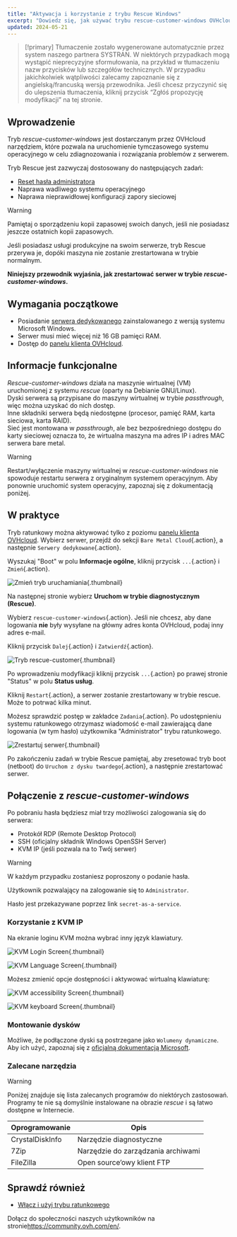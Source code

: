 ```yaml
---
title: "Aktywacja i korzystanie z trybu Rescue Windows"
excerpt: "Dowiedz się, jak używać trybu rescue-customer-windows OVHcloud do rozwiązywania problemów z serwerem dedykowanym"
updated: 2024-05-21
---
```


> [!primary]
> Tłumaczenie zostało wygenerowane automatycznie przez system naszego partnera SYSTRAN. W niektórych przypadkach mogą wystąpić nieprecyzyjne sformułowania, na przykład w tłumaczeniu nazw przycisków lub szczegółów technicznych. W przypadku jakichkolwiek wątpliwości zalecamy zapoznanie się z angielską/francuską wersją przewodnika. Jeśli chcesz przyczynić się do ulepszenia tłumaczenia, kliknij przycisk “Zgłóś propozycję modyfikacji” na tej stronie.
>

## Wprowadzenie

Tryb *rescue-customer-windows* jest dostarczanym przez OVHcloud narzędziem, które pozwala na uruchomienie tymczasowego systemu operacyjnego w celu zdiagnozowania i rozwiązania problemów z serwerem.

Tryb Rescue jest zazwyczaj dostosowany do następujących zadań:

- [Reset hasła administratora](/pages/bare_metal_cloud/dedicated_servers/rcw-changing-admin-password-on-windows)
- Naprawa wadliwego systemu operacyjnego
- Naprawa nieprawidłowej konfiguracji zapory sieciowej

> [!warning]
>
> Pamiętaj o sporządzeniu kopii zapasowej swoich danych, jeśli nie posiadasz jeszcze ostatnich kopii zapasowych.
>
> Jeśli posiadasz usługi produkcyjne na swoim serwerze, tryb Rescue przerywa je, dopóki maszyna nie zostanie zrestartowana w trybie normalnym.
>

**Niniejszy przewodnik wyjaśnia, jak zrestartować serwer w trybie *rescue-customer-windows*.**

## Wymagania początkowe

- Posiadanie [serwera dedykowanego](/links/bare-metal/bare-metal) zainstalowanego z wersją systemu Microsoft Windows.
- Serwer musi mieć więcej niż 16 GB pamięci RAM.
- Dostęp do [panelu klienta OVHcloud](/links/manager).

## Informacje funkcjonalne

*Rescue-customer-windows* działa na maszynie wirtualnej (VM) uruchomionej z systemu *rescue* (oparty na Debianie GNU/Linux).<br>
Dyski serwera są przypisane do maszyny wirtualnej w trybie *passthrough*, więc można uzyskać do nich dostęp.<br>
Inne składniki serwera będą niedostępne (procesor, pamięć RAM, karta sieciowa, karta RAID).<br>
Sieć jest montowana w *passthrough*, ale bez bezpośredniego dostępu do karty sieciowej oznacza to, że wirtualna maszyna ma adres IP i adres MAC serwera bare metal.

> [!warning]
>
> Restart/wyłączenie maszyny wirtualnej w *rescue-customer-windows* nie spowoduje restartu serwera z oryginalnym systemem operacyjnym.
> Aby ponownie uruchomić system operacyjny, zapoznaj się z dokumentacją poniżej.

## W praktyce

Tryb ratunkowy można aktywować tylko z poziomu [panelu klienta OVHcloud](/links/manager). Wybierz serwer, przejdź do sekcji `Bare Metal Cloud`{.action}, a następnie `Serwery dedykowane`{.action}.

Wyszukaj "Boot" w polu **Informacje ogólne**, kliknij przycisk `...`{.action} i `Zmień`{.action}.

![Zmień tryb uruchamiania](images/rescue-mode-001.png){.thumbnail}

Na następnej stronie wybierz **Uruchom w trybie diagnostycznym (Rescue)**.

Wybierz `rescue-customer-windows`{.action}. Jeśli nie chcesz, aby dane logowania **nie** były wysyłane na główny adres konta OVHcloud, podaj inny adres e-mail.

Kliknij przycisk `Dalej`{.action} i `Zatwierdź`{.action}.

![Tryb rescue-customer](images/manager-rescue-windows-menu.png){.thumbnail}

Po wprowadzeniu modyfikacji kliknij przycisk `...`{.action} po prawej stronie "Status" w polu **Status usług**.

Kliknij `Restart`{.action}, a serwer zostanie zrestartowany w trybie rescue. Może to potrwać kilka minut.

Możesz sprawdzić postęp w zakładce `Zadania`{.action}. Po udostępnieniu systemu ratunkowego otrzymasz wiadomość e-mail zawierającą dane logowania (w tym hasło) użytkownika "Administrator" trybu ratunkowego.

![Zrestartuj serwer](images/rescue-mode-02.png){.thumbnail}

Po zakończeniu zadań w trybie Rescue pamiętaj, aby zresetować tryb boot (netboot) do `Uruchom z dysku twardego`{.action}, a następnie zrestartować serwer.

## Połączenie z *rescue-customer-windows*

Po pobraniu hasła będziesz miał trzy możliwości zalogowania się do serwera:

- Protokół RDP (Remote Desktop Protocol)
- SSH (oficjalny składnik Windows OpenSSH Server)
- KVM IP (jeśli pozwala na to Twój serwer)

> [!warning]
>
> W każdym przypadku zostaniesz poproszony o podanie hasła.
>
> Użytkownik pozwalający na zalogowanie się to `Administrator`.
>
> Hasło jest przekazywane poprzez link `secret-as-a-service`.

### Korzystanie z KVM IP

Na ekranie loginu KVM można wybrać inny język klawiatury.

![KVM Login Screen](images/rescue-kvm-login-screen.png){.thumbnail}

![KVM Language Screen](images/rescue-kvm-login-language.png){.thumbnail}

Możesz zmienić opcje dostępności i aktywować wirtualną klawiaturę:

![KVM accessibility Screen](images/rescue-kvm-login-accessibility.png){.thumbnail}

![KVM keyboard Screen](images/rescue-kvm-login-keyboard.png){.thumbnail}

### Montowanie dysków

Możliwe, że podłączone dyski są postrzegane jako `Wolumeny dynamiczne`. Aby ich użyć, zapoznaj się z [oficjalną dokumentacją Microsoft](https://learn.microsoft.com/en-us/troubleshoot/windows-server/backup-and-storage/troubleshoot-disk-management#a-dynamic-disks-status-is-foreign).

### Zalecane narzędzia

> [!warning]
>
> Poniżej znajduje się lista zalecanych programów do niektórych zastosowań.
> Programy te nie są domyślnie instalowane na obrazie *rescue* i są łatwo dostępne w Internecie.

| Oprogramowanie | Opis |
| --- | --- |
| CrystalDiskInfo | Narzędzie diagnostyczne |
| 7Zip | Narzędzie do zarządzania archiwami |
| FileZilla | Open source’owy klient FTP |

## Sprawdź również

- [Włącz i użyj trybu ratunkowego](/pages/bare_metal_cloud/dedicated_servers/rescue_mode)

Dołącz do społeczności naszych użytkowników na stronie<https://community.ovh.com/en/>.